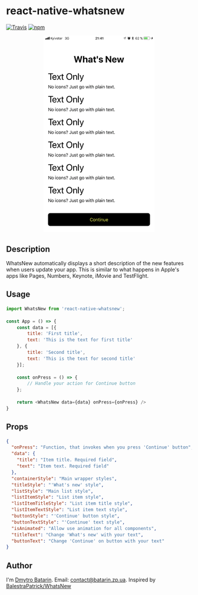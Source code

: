 # react-native-whatsnew
[![Travis](https://img.shields.io/travis/nokwin/react-native-whatsnew/master.svg)](https://travis-ci.org/nokwin/react-native-whatsnew)
[![npm](https://img.shields.io/npm/v/react-native-whatsnew.svg)](https://www.npmjs.com/package/react-native-whatsnew)

<p align="center"><img src ="example.png" width="300px"/></p>

## Description
WhatsNew automatically displays a short description of the new features when users update your app. This is similar to what happens in Apple's apps like Pages, Numbers, Keynote, iMovie and TestFlight.

## Usage
```js
import WhatsNew from 'react-native-whatsnew';

const App = () => {
	const data = [{
		title: 'First title',
		text: 'This is the text for first title'
	}, {
		title: 'Second title',
		text: 'This is the text for second title'
	}];
	
	const onPress = () => {
		// Handle your action for Continue button
	};
	
	return <WhatsNew data={data} onPress={onPress} />
}
```

## Props
```json
{
  "onPress": "Function, that invokes when you press 'Continue' button",
  "data": {
    "title": "Item title. Required field",
    "text": "Item text. Required field"
  },
  "containerStyle": "Main wrapper styles",
  "titleStyle": "'What's new' style",
  "listStyle": "Main list style",
  "listItemStyle": "List item style",
  "listItemTitleStyle": "List item title style",
  "listItemTextStyle": "List item text style",
  "buttonStyle": "'Continue' button style",
  "buttonTextStyle": "'Continue' text style",
  "isAnimated": "Allow use animation for all components",
  "titleText": "Change 'What's new' with your text",
  "buttonText": "Change 'Continue' on button with your text"
}
```

## Author
I'm [Dmytro Batarin](https://batarin.zp.ua). 
Email: [contact@batarin.zp.ua](mailto:contact@batarin.zp.ua).
Inspired by [BalestraPatrick/WhatsNew](https://github.com/BalestraPatrick/WhatsNew)
